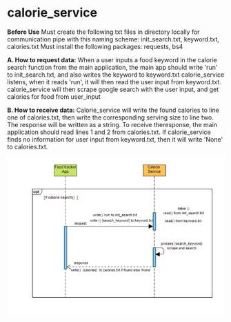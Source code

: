 # calorie_service
**Before Use**
Must create the following txt files in directory locally for communication pipe with this naming scheme: init_search.txt, keyword.txt, calories.txt 
Must install the following packages: requests, bs4


**A. How to request data:**
  When a user inputs a food keyword in the calorie search function from the main application, the main app should write 'run' to init_search.txt, and also writes the keyword to keyword.txt calorie_service listens, when it reads 'run', it will then read the user input from keyword.txt. calorie_service will then scrape google search  with the user input, and get  calories for food from user_input    
    
 

**B. How to receive data:**
   Calorie_service will write the found calories to line one of calories.txt, then write the corresponding serving size to line two. The response will be written as a string. To receive theresponse, the main application should read lines 1 and 2 from calories.txt. If calorie_service finds no information for user input from keyword.txt, then it will write 'None' to calories.txt.   

![UML](https://github.com/spencerlwahlstrom/calorie_service/blob/main/UML.PNG?raw=true)

